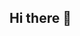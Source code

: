 ## Hi there 👋

<!--
**deslight/deslight** is a ✨ _special_ ✨ repository because its `README.md` (this file) appears on your GitHub profile.

Here are some ideas to get you started:

- 🔭 I’m currently working on a webcomic and soon video game! 
- 🌱 I’m currently learning to be a better artist!
- 👯 I’m looking to collaborate on video games!
- 🤔 I’m looking for help with comic design
-->
